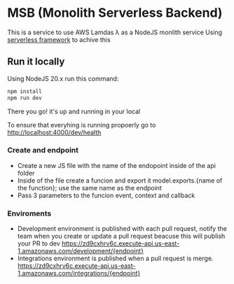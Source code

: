 # MSB (Monolith Serverless Backend)

This is a service to use AWS Lamdas λ as a NodeJS monlith service
Using [serverless framework](https://www.serverless.com/) to achive this

## Run it locally

Using NodeJS 20.x run this command:

```bash
npm install
npm run dev
```

There you go! it's up and running in your local

To ensure that everyhing is running propoerly go to [http://localhost:4000/dev/health](http://localhost:4000/dev/health)

### Create and endpoint

- Create a new JS file with the name of the endopoint inside of the api folder
- Inside of the file create a funcion and export it model.exports.{name of the function}; use the same name as the endpoint
- Pass 3 parameters to the funcion event, context and callback

### Enviroments 
- Development environment is published with each pull request, notify the team when you create or update a pull request beacuse this will publish your PR to dev
  https://zd9cxhrv6c.execute-api.us-east-1.amazonaws.com/development/{endpoint}
- Integrations environment is published when a pull request is merge.
  https://zd9cxhrv6c.execute-api.us-east-1.amazonaws.com/integrations/{endpoint}